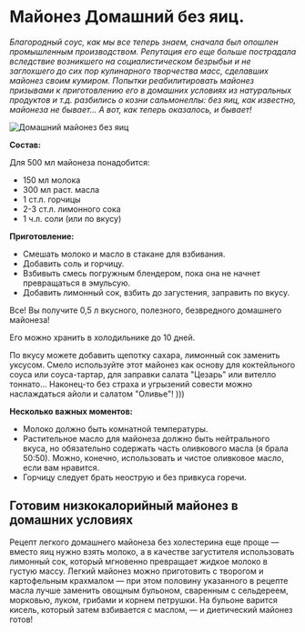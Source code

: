 # Майонез Домашний без яиц.

_Благородный соус, как мы все теперь знаем,   сначала был опошлен промышленным производством. Репутация его еще больше пострадала вследствие  возникшего  на социалистическом безрыбьи и не заглохшего до сих пор кулинарного творчества масс, сделавших майонез своим кумиром. Попытки реабилитировать майонез призывами к приготовлению его в домашних условиях из натуральных продуктов и т.д. разбились о козни сальмонеллы: без яиц, как известно, майонеза не бывает... А вот, как теперь  оказалось,  и бывает!_

![Домашний майонез без яиц](/images/Kulinar/Sous/maionez_bez_yaic.jpg 'Домашний майонез без яиц')

**Состав:**

Для  500 мл майонеза понадобится:

- 150 мл молока
- 300 мл раст. масла
- 1 ст.л. горчицы
- 2-3 ст.л. лимонного сока
- 1 ч.л. соли (или по вкусу)

**Приготовление:**

- Смешать молоко и масло в стакане для взбивания.
- Добавить соль и горчицу.
- Взбивыть смесь погружным блендером, пока она не начнет превращаться в эмульсую.
- Добавить лимонный сок, взбить до загустения, заправить по вкусу.

Все! Вы получите 0,5 л вкусного, полезного, безвредного домашнего майонеза!

Его можно хранить в холодильнике до 10 дней.

По вкусу можете добавить щепотку сахара,  лимонный сок заменить уксусом. Смело используйте этот майонез   как основу для коктейльного соуса или соуса-тартар, для заправки  салата "Цезарь" или вителло тоннато... Наконец-то без страха и угрызений совести можно наслаждаться айоли и салатом "Oливье"! )))

**Несколько важных моментов:**

- Mолоко должно быть комнатной температуры.
- Растительное масло  для майонеза должно быть нейтрального вкуса, но обязательно содержать часть оливкового масла (я брала 50:50). Можно, конечно, использовать и чистое оливковое масло, если вам нравится.
- Горчицу следует брать неострую и без привкуса горечи.

## Готовим низкокалорийный майонез в домашних условиях

Рецепт легкого домашнего майонеза без холестерина еще проще — вместо яиц нужно взять молоко, а в качестве загустителя использовать лимонный сок, который мгновенно превращает жидкое молоко в густую массу. Легкий майонез можно приготовить с творогом и картофельным крахмалом — при этом половину указанного в рецепте масла лучше заменить овощным бульоном, сваренным с сельдереем, морковью, луком, грибами и корнем петрушки. На бульоне варится кисель, который затем взбивается с маслом, — и диетический майонез готов!
